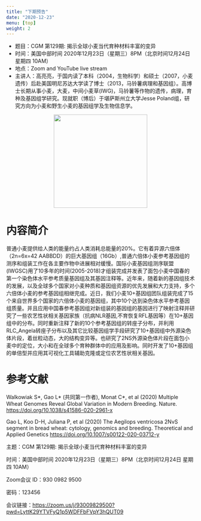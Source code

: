 ```yaml
---
title: "下期预告"
date: "2020-12-23"
menu: [top]
weight: 2
---
```


- 题目：CGM 第129期: 揭示全球小麦当代育种材料丰富的变异
- 时间：美国中部时间 2020年12月23日（星期三）8PM（北京时间12月24日 星期四 10AM）
- 地点：Zoom and YouTube live stream
- 主讲人：高亮亮，于国内读了本科（2004，生物科学）和硕士（2007，小麦遗传）后赴美国明尼苏达大学读了博士（2013，马铃薯病理和基因组）。高博士长期从事小麦，大麦，中间小麦草(IWG)，马铃薯等作物的遗传，病理，育种及基因组学研究。现就职（博后）于堪萨斯州立大学Jesse Poland组，研究方向为小麦和野生小麦的基因组学及生物信息学。


<div align="center">
<img src="https://i.ibb.co/g9cZG2p/1.png" height=250>
</div>

# 内容简介

普通小麦提供给人类的能量约占人类消耗总能量的20%。它有着异源六倍体（2n=6x=42 AABBDD）的巨大基因组（16Gb）,普通六倍体小麦参考基因组的测序和组装工作在各主要作物中进展相对缓慢。国际小麦基因组测序联盟(IWGSC)用了10多年的时间(2005-2018)才组装完成并发表了面包小麦中国春的第一个染色体水平参考质量基因组及其基因注释等。近年来，随着新的基因组技术的发展，以及全球多个国家对小麦种质和基因组资源的优先发展和大力支持，多个六倍体小麦的参考基因组相继完成。近日，我们小麦10+基因组团队组装完成了15个来自世界多个国家的六倍体小麦的基因组，其中10个达到染色体水平参考基因组质量。并且应用中国春参考基因组对新组装的基因组的基因进行了映射注释并研究了一些农艺性状相关基因家族（抗病NLR基因,不育恢复RFL基因等）在10+基因组中的分布。同时重新注释了新的10个参考基因组的转座子分布，并利用RLC_Angela转座子分布以及其它比较基因组学手段研究了10+基因组中外源染色体片段，着丝粒动态，大的结构变异等。也研究了2NS外源染色体片段在面包小麦中的定位，大小和在全球多个育种群体中的应用及影响。同时开发了10+基因组的单倍型并应用其可视化工具辅助克隆或定位农艺性状相关基因。

# 参考文献

Walkowiak S*, Gao L* (共同第一作者), Monat C*, et al (2020) Multiple Wheat Genomes Reveal Global Variation in Modern Breeding. Nature. https://doi.org/10.1038/s41586-020-2961-x

Gao L, Koo D-H, Juliana P, et al (2020) The Aegilops ventricosa 2NvS segment in bread wheat: cytology, genomics and breeding. Theoretical and Applied Genetics https://doi.org/10.1007/s00122-020-03712-y 


主题：CGM 第129期: 揭示全球小麦当代育种材料丰富的变异

时间：美国中部时间 2020年12月23日（星期三）8PM（北京时间12月24日 星期四 10AM）

Zoom会议 ID：930 0982 9500

密码：123456

会议链接：https://zoom.us/j/93009829500?pwd=LyttK29YTVFyQ1p5WDFFbFVpY3hQUT09
